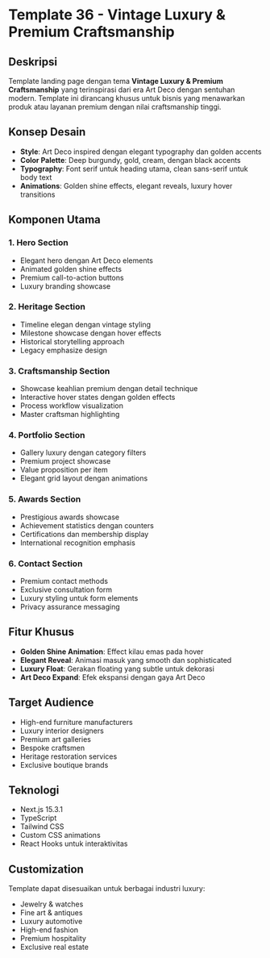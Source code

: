 # Template 36 - Vintage Luxury & Premium Craftsmanship

## Deskripsi
Template landing page dengan tema **Vintage Luxury & Premium Craftsmanship** yang terinspirasi dari era Art Deco dengan sentuhan modern. Template ini dirancang khusus untuk bisnis yang menawarkan produk atau layanan premium dengan nilai craftsmanship tinggi.

## Konsep Desain
- **Style**: Art Deco inspired dengan elegant typography dan golden accents
- **Color Palette**: Deep burgundy, gold, cream, dengan black accents
- **Typography**: Font serif untuk heading utama, clean sans-serif untuk body text
- **Animations**: Golden shine effects, elegant reveals, luxury hover transitions

## Komponen Utama

### 1. Hero Section
- Elegant hero dengan Art Deco elements
- Animated golden shine effects
- Premium call-to-action buttons
- Luxury branding showcase

### 2. Heritage Section
- Timeline elegan dengan vintage styling
- Milestone showcase dengan hover effects
- Historical storytelling approach
- Legacy emphasize design

### 3. Craftsmanship Section
- Showcase keahlian premium dengan detail technique
- Interactive hover states dengan golden effects
- Process workflow visualization
- Master craftsman highlighting

### 4. Portfolio Section
- Gallery luxury dengan category filters
- Premium project showcase
- Value proposition per item
- Elegant grid layout dengan animations

### 5. Awards Section
- Prestigious awards showcase
- Achievement statistics dengan counters
- Certifications dan membership display
- International recognition emphasis

### 6. Contact Section
- Premium contact methods
- Exclusive consultation form
- Luxury styling untuk form elements
- Privacy assurance messaging

## Fitur Khusus
- **Golden Shine Animation**: Effect kilau emas pada hover
- **Elegant Reveal**: Animasi masuk yang smooth dan sophisticated
- **Luxury Float**: Gerakan floating yang subtle untuk dekorasi
- **Art Deco Expand**: Efek ekspansi dengan gaya Art Deco

## Target Audience
- High-end furniture manufacturers
- Luxury interior designers
- Premium art galleries
- Bespoke craftsmen
- Heritage restoration services
- Exclusive boutique brands

## Teknologi
- Next.js 15.3.1
- TypeScript
- Tailwind CSS
- Custom CSS animations
- React Hooks untuk interaktivitas

## Customization
Template dapat disesuaikan untuk berbagai industri luxury:
- Jewelry & watches
- Fine art & antiques
- Luxury automotive
- High-end fashion
- Premium hospitality
- Exclusive real estate 